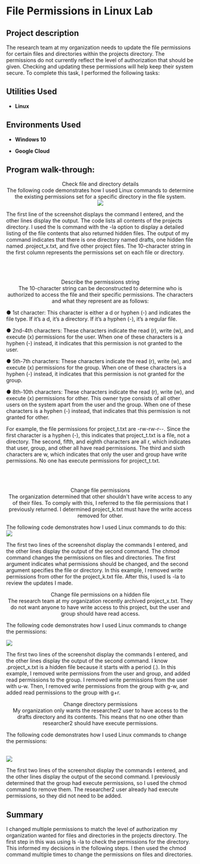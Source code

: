 <h1>File Permissions in Linux Lab</h1>


<h2>Project description</h2>
The research team at my organization needs to update the file permissions for certain files and directories within the projects directory. The permissions do not currently reflect the level of authorization that should be given. Checking and updating these permissions will help keep their system secure. To complete this task, I performed the following tasks:
<br/>


<h2>Utilities Used</h2>

- <b>Linux</b>

<h2>Environments Used </h2>

- <b>Windows 10</b>

- <b>Google Cloud</b>


<h2>Program walk-through:</h2>

<p align="center">
Check file and directory details <br/>
 The following code demonstrates how I used Linux commands to determine the existing permissions set for a specific directory in the file system. <br/>
<img src="https://i.imgur.com/qBKYNQU.png"/>

 The first line of the screenshot displays the command I entered, and the other lines display the output. The code lists all contents of the projects directory. I used the ls command with the -la option to display a detailed listing of the file contents that also returned hidden files. The output of my command indicates that there is one directory named drafts, one hidden file named .project_x.txt, and five other project files. The 10-character string in the first column represents the permissions set on each file or directory.<br />
<br />

<br />



<p align="center">
Describe the permissions string <br/>
 The 10-character string can be deconstructed to determine who is authorized to access the file and their specific permissions. The characters and what they represent are as follows:
 
●	1st character: This character is either a d or hyphen (-) and indicates the file type. If it’s a d, it’s a directory. If it’s a hyphen (-), it’s a regular file.
 
●	2nd-4th characters: These characters indicate the read (r), write (w), and execute (x) permissions for the user. When one of these characters is a hyphen (-) instead, it indicates that this permission is not granted to the user.

●	5th-7th characters: These characters indicate the read (r), write (w), and execute (x) permissions for the group. When one of these characters is a hyphen (-) instead, it indicates that this permission is not granted for the group.

●	8th-10th characters: These characters indicate the read (r), write (w), and execute (x) permissions for other. This owner type consists of all other users on the system apart from the user and the group. When one of these characters is a hyphen (-) instead, that indicates that this permission is not granted for other.

For example, the file permissions for project_t.txt are -rw-rw-r--. Since the first character is a hyphen (-), this indicates that project_t.txt is a file, not a directory. The second, fifth, and eighth characters are all r, which indicates that user, group, and other all have read permissions. The third and sixth characters are w, which indicates that only the user and group have write permissions. No one has execute permissions for project_t.txt.

<br />
<br />

<p align="center">
Change file permissions <br/>
 The organization determined that other shouldn't have write access to any of their files. To comply with this, I referred to the file permissions that I previously returned. I determined project_k.txt must have the write access removed for other.

The following code demonstrates how I used Linux commands to do this:
 <br/>
<img src="https://i.imgur.com/rzK40Su.png"/>

The first two lines of the screenshot display the commands I entered, and the other lines display the output of the second command. The chmod command changes the permissions on files and directories. The first argument indicates what permissions should be changed, and the second argument specifies the file or directory. In this example, I removed write permissions from other for the project_k.txt file. After this, I used ls -la to review the updates I made.


<p align="center">
Change file permissions on a hidden file <br/>
 The research team at my organization recently archived project_x.txt. They do not want anyone to have write access to this project, but the user and group should have read access. 

The following code demonstrates how I used Linux commands to change the permissions:
 <br/>
 
<img src="https://i.imgur.com/fT89Cw3.png"/>

The first two lines of the screenshot display the commands I entered, and the other lines display the output of the second command. I know .project_x.txt is a hidden file because it starts with a period (.). In this example, I removed write permissions from the user and group, and added read permissions to the group. I removed write permissions from the user with u-w. Then, I removed write permissions from the group with g-w, and added read permissions to the group with g+r. 


<p align="center">
Change directory permissions <br/>
 My organization only wants the researcher2 user to have access to the drafts directory and its contents. This means that no one other than researcher2 should have execute permissions.

The following code demonstrates how I used Linux commands to change the permissions:

 <br/>
<img src="https://i.imgur.com/brFLti4.png"/>

The first two lines of the screenshot display the commands I entered, and the other lines display the output of the second command. I previously determined that the group had execute permissions, so I used the chmod command to remove them. The researcher2 user already had execute permissions, so they did not need to be added.


<p align="center">
<h2>Summary</h2>
 I changed multiple permissions to match the level of authorization my organization wanted for files and directories in the projects directory. The first step in this was using ls -la to check the permissions for the directory. This informed my decisions in the following steps. I then used the chmod command multiple times to change the permissions on files and directories. <br/>


 
</p>


<!--
 ```diff
- text in red
+ text in green
! text in orange
# text in gray
@@ text in purple (and bold)@@
```
--!>
